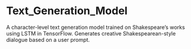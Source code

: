 # Text_Generation_Model
A character-level text generation model trained on Shakespeare’s works using LSTM in TensorFlow. Generates creative Shakespearean-style dialogue based on a user prompt.
